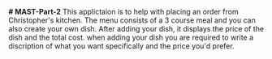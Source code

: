 **# MAST-Part-2**
This applictaion is to help with placing an order from Christopher's kitchen.
The menu consists of a 3 course meal and you can also create your own dish.
After adding your dish, it displays the price of the dish and the total cost.
when adding your dish you are required to write a discription of what you want specifically and the price you'd prefer.
